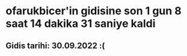 # ofarukbicer'in gidisine son 1 gun 8 saat 14 dakika 31 saniye kaldi

## Gidis tarihi: 30.09.2022 :(